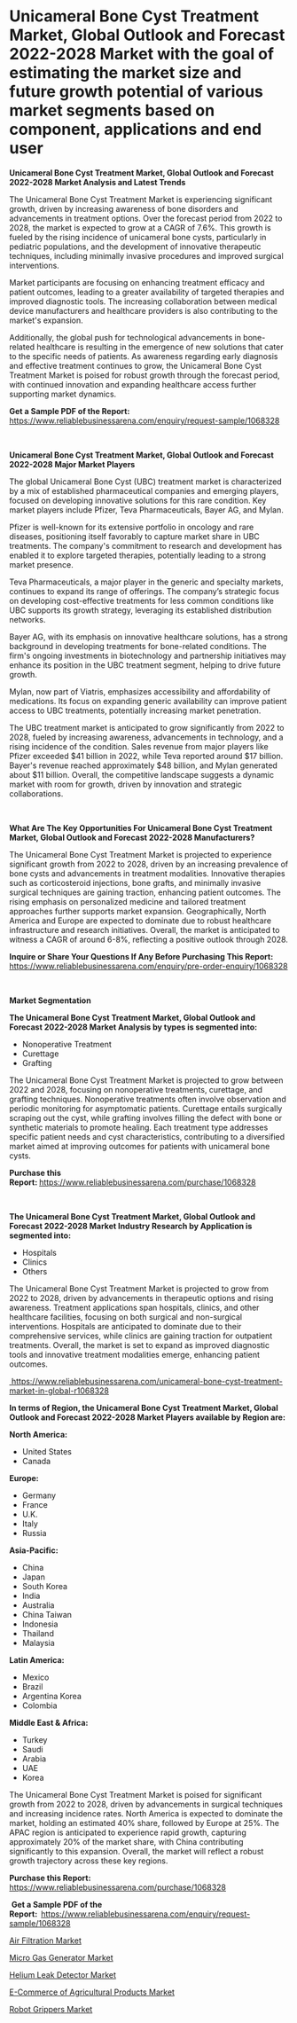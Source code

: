 <p><h1>Unicameral Bone Cyst Treatment Market, Global Outlook and Forecast 2022-2028 Market with the goal of estimating the market size and future growth potential of various market segments based on component, applications and end user</h1></p><p><strong>Unicameral Bone Cyst Treatment Market, Global Outlook and Forecast 2022-2028 Market Analysis and Latest Trends</strong></p>
<p><p>The Unicameral Bone Cyst Treatment Market is experiencing significant growth, driven by increasing awareness of bone disorders and advancements in treatment options. Over the forecast period from 2022 to 2028, the market is expected to grow at a CAGR of 7.6%. This growth is fueled by the rising incidence of unicameral bone cysts, particularly in pediatric populations, and the development of innovative therapeutic techniques, including minimally invasive procedures and improved surgical interventions. </p><p>Market participants are focusing on enhancing treatment efficacy and patient outcomes, leading to a greater availability of targeted therapies and improved diagnostic tools. The increasing collaboration between medical device manufacturers and healthcare providers is also contributing to the market's expansion. </p><p>Additionally, the global push for technological advancements in bone-related healthcare is resulting in the emergence of new solutions that cater to the specific needs of patients. As awareness regarding early diagnosis and effective treatment continues to grow, the Unicameral Bone Cyst Treatment Market is poised for robust growth through the forecast period, with continued innovation and expanding healthcare access further supporting market dynamics.</p></p>
<p><strong>Get a Sample PDF of the Report:&nbsp;</strong> <a href="https://www.reliablebusinessarena.com/enquiry/request-sample/1068328?utm_campaign=3001&utm_medium=2&utm_source=Github&utm_content=ia&utm_term=21032025&utm_id=unicameral-bone-cyst-treatment-market-global-outlook-and-forecast-2022-2028">https://www.reliablebusinessarena.com/enquiry/request-sample/1068328</a></p>
<p>&nbsp;</p>
<p><strong>Unicameral Bone Cyst Treatment Market, Global Outlook and Forecast 2022-2028 Major Market Players</strong></p>
<p><p>The global Unicameral Bone Cyst (UBC) treatment market is characterized by a mix of established pharmaceutical companies and emerging players, focused on developing innovative solutions for this rare condition. Key market players include Pfizer, Teva Pharmaceuticals, Bayer AG, and Mylan.</p><p>Pfizer is well-known for its extensive portfolio in oncology and rare diseases, positioning itself favorably to capture market share in UBC treatments. The company's commitment to research and development has enabled it to explore targeted therapies, potentially leading to a strong market presence.</p><p>Teva Pharmaceuticals, a major player in the generic and specialty markets, continues to expand its range of offerings. The company’s strategic focus on developing cost-effective treatments for less common conditions like UBC supports its growth strategy, leveraging its established distribution networks.</p><p>Bayer AG, with its emphasis on innovative healthcare solutions, has a strong background in developing treatments for bone-related conditions. The firm's ongoing investments in biotechnology and partnership initiatives may enhance its position in the UBC treatment segment, helping to drive future growth.</p><p>Mylan, now part of Viatris, emphasizes accessibility and affordability of medications. Its focus on expanding generic availability can improve patient access to UBC treatments, potentially increasing market penetration.</p><p>The UBC treatment market is anticipated to grow significantly from 2022 to 2028, fueled by increasing awareness, advancements in technology, and a rising incidence of the condition. Sales revenue from major players like Pfizer exceeded $41 billion in 2022, while Teva reported around $17 billion. Bayer's revenue reached approximately $48 billion, and Mylan generated about $11 billion. Overall, the competitive landscape suggests a dynamic market with room for growth, driven by innovation and strategic collaborations.</p></p>
<p>&nbsp;</p>
<p><strong>What Are The Key Opportunities For Unicameral Bone Cyst Treatment Market, Global Outlook and Forecast 2022-2028 Manufacturers?</strong></p>
<p><p>The Unicameral Bone Cyst Treatment Market is projected to experience significant growth from 2022 to 2028, driven by an increasing prevalence of bone cysts and advancements in treatment modalities. Innovative therapies such as corticosteroid injections, bone grafts, and minimally invasive surgical techniques are gaining traction, enhancing patient outcomes. The rising emphasis on personalized medicine and tailored treatment approaches further supports market expansion. Geographically, North America and Europe are expected to dominate due to robust healthcare infrastructure and research initiatives. Overall, the market is anticipated to witness a CAGR of around 6-8%, reflecting a positive outlook through 2028.</p></p>
<p><strong>Inquire or Share Your Questions If Any Before Purchasing This Report:</strong> <a href="https://www.reliablebusinessarena.com/enquiry/pre-order-enquiry/1068328?utm_campaign=3001&utm_medium=2&utm_source=Github&utm_content=ia&utm_term=21032025&utm_id=unicameral-bone-cyst-treatment-market-global-outlook-and-forecast-2022-2028">https://www.reliablebusinessarena.com/enquiry/pre-order-enquiry/1068328</a></p>
<p>&nbsp;</p>
<p><strong>Market Segmentation</strong></p>
<p><strong>The Unicameral Bone Cyst Treatment Market, Global Outlook and Forecast 2022-2028 Market Analysis by types is segmented into:</strong></p>
<p><ul><li>Nonoperative Treatment</li><li>Curettage</li><li>Grafting</li></ul></p>
<p><p>The Unicameral Bone Cyst Treatment Market is projected to grow between 2022 and 2028, focusing on nonoperative treatments, curettage, and grafting techniques. Nonoperative treatments often involve observation and periodic monitoring for asymptomatic patients. Curettage entails surgically scraping out the cyst, while grafting involves filling the defect with bone or synthetic materials to promote healing. Each treatment type addresses specific patient needs and cyst characteristics, contributing to a diversified market aimed at improving outcomes for patients with unicameral bone cysts.</p></p>
<p><strong>Purchase this Report:&nbsp;</strong><a href="https://www.reliablebusinessarena.com/purchase/1068328?utm_campaign=3001&utm_medium=2&utm_source=Github&utm_content=ia&utm_term=21032025&utm_id=unicameral-bone-cyst-treatment-market-global-outlook-and-forecast-2022-2028">https://www.reliablebusinessarena.com/purchase/1068328</a></p>
<p>&nbsp;</p>
<p><strong>The Unicameral Bone Cyst Treatment Market, Global Outlook and Forecast 2022-2028 Market Industry Research by Application is segmented into:</strong></p>
<p><ul><li>Hospitals</li><li>Clinics</li><li>Others</li></ul></p>
<p><p>The Unicameral Bone Cyst Treatment Market is projected to grow from 2022 to 2028, driven by advancements in therapeutic options and rising awareness. Treatment applications span hospitals, clinics, and other healthcare facilities, focusing on both surgical and non-surgical interventions. Hospitals are anticipated to dominate due to their comprehensive services, while clinics are gaining traction for outpatient treatments. Overall, the market is set to expand as improved diagnostic tools and innovative treatment modalities emerge, enhancing patient outcomes.</p></p>
<p><a href="https://www.reliablebusinessarena.com/unicameral-bone-cyst-treatment-market-in-global-r1068328?utm_campaign=3001&utm_medium=2&utm_source=Github&utm_content=ia&utm_term=21032025&utm_id=unicameral-bone-cyst-treatment-market-global-outlook-and-forecast-2022-2028">&nbsp;https://www.reliablebusinessarena.com/unicameral-bone-cyst-treatment-market-in-global-r1068328</a></p>
<p><strong>In terms of Region, the Unicameral Bone Cyst Treatment Market, Global Outlook and Forecast 2022-2028 Market Players available by Region are:</strong></p>
<p>
    <p> <strong> North America: </strong>
        <ul>
            <li>United States</li>
            <li>Canada</li>
        </ul>
        </p> 
    <p> <strong> Europe: </strong>
        <ul>
            <li>Germany</li>
            <li>France</li>
            <li>U.K.</li>
            <li>Italy</li>
            <li>Russia</li>
        </ul>
        </p> 
    <p> <strong> Asia-Pacific: </strong>
        <ul>
            <li>China</li>
            <li>Japan</li>
            <li>South Korea</li>
            <li>India</li>
            <li>Australia</li>
            <li>China Taiwan</li>
            <li>Indonesia</li>
            <li>Thailand</li>
            <li>Malaysia</li>
        </ul>
        </p> 
    <p> <strong> Latin America: </strong>
        <ul>
            <li>Mexico</li>
            <li>Brazil</li>
            <li>Argentina Korea</li>
            <li>Colombia</li>
        </ul>
        </p> 
    <p> <strong> Middle East & Africa: </strong>
        <ul>
            <li>Turkey</li>
            <li>Saudi</li>
            <li>Arabia</li>
            <li>UAE</li>
            <li>Korea</li>
        </ul>
    </p>
    </p>
<p><p>The Unicameral Bone Cyst Treatment Market is poised for significant growth from 2022 to 2028, driven by advancements in surgical techniques and increasing incidence rates. North America is expected to dominate the market, holding an estimated 40% share, followed by Europe at 25%. The APAC region is anticipated to experience rapid growth, capturing approximately 20% of the market share, with China contributing significantly to this expansion. Overall, the market will reflect a robust growth trajectory across these key regions.</p></p>
<p><strong>Purchase this Report: </strong><a href="https://www.reliablebusinessarena.com/purchase/1068328?utm_campaign=3001&utm_medium=2&utm_source=Github&utm_content=ia&utm_term=21032025&utm_id=unicameral-bone-cyst-treatment-market-global-outlook-and-forecast-2022-2028">https://www.reliablebusinessarena.com/purchase/1068328</a></p>
<p>&nbsp;<strong>Get a Sample PDF of the Report:&nbsp;&nbsp;</strong><a href="https://www.reliablebusinessarena.com/enquiry/request-sample/1068328?utm_campaign=3001&utm_medium=2&utm_source=Github&utm_content=ia&utm_term=21032025&utm_id=unicameral-bone-cyst-treatment-market-global-outlook-and-forecast-2022-2028">https://www.reliablebusinessarena.com/enquiry/request-sample/1068328</a></p>
<p><strong></strong></p>
<p><p><a href="https://www.linkedin.com/pulse/global-air-filtration-market-size-2025-2032-technology-application-7eyjf?utm_campaign=3001&utm_medium=2&utm_source=Github&utm_content=ia&utm_term=21032025&utm_id=unicameral-bone-cyst-treatment-market-global-outlook-and-forecast-2022-2028">Air Filtration Market</a></p><p><a href="https://www.linkedin.com/pulse/revenue-market-growth-insights-micro-gas-generator-projected-bxdzf?utm_campaign=3001&utm_medium=2&utm_source=Github&utm_content=ia&utm_term=21032025&utm_id=unicameral-bone-cyst-treatment-market-global-outlook-and-forecast-2022-2028">Micro Gas Generator Market</a></p><p><a href="https://www.linkedin.com/pulse/strategic-market-outlook-helium-leak-detector-key-drivers-544xf?utm_campaign=3001&utm_medium=2&utm_source=Github&utm_content=ia&utm_term=21032025&utm_id=unicameral-bone-cyst-treatment-market-global-outlook-and-forecast-2022-2028">Helium Leak Detector Market</a></p><p><a href="https://github.com/ygfu6u/Market-Research-Report-List-2/blob/main/e-commerce-of-agricultural-products-market.md?utm_campaign=3001&utm_medium=2&utm_source=Github&utm_content=ia&utm_term=21032025&utm_id=unicameral-bone-cyst-treatment-market-global-outlook-and-forecast-2022-2028">E-Commerce of Agricultural Products Market</a></p><p><a href="https://www.linkedin.com/pulse/assessment-robot-grippers-market-current-landscape-future-fcm4f?utm_campaign=3001&utm_medium=2&utm_source=Github&utm_content=ia&utm_term=21032025&utm_id=unicameral-bone-cyst-treatment-market-global-outlook-and-forecast-2022-2028">Robot Grippers Market</a></p></p>